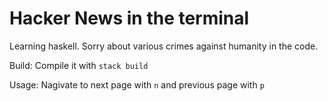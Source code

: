 # Hacker News in the terminal

Learning haskell. Sorry about various crimes against humanity in the code.

Build: Compile it with `stack build`

Usage: Nagivate to next page with `n` and previous page with `p`
